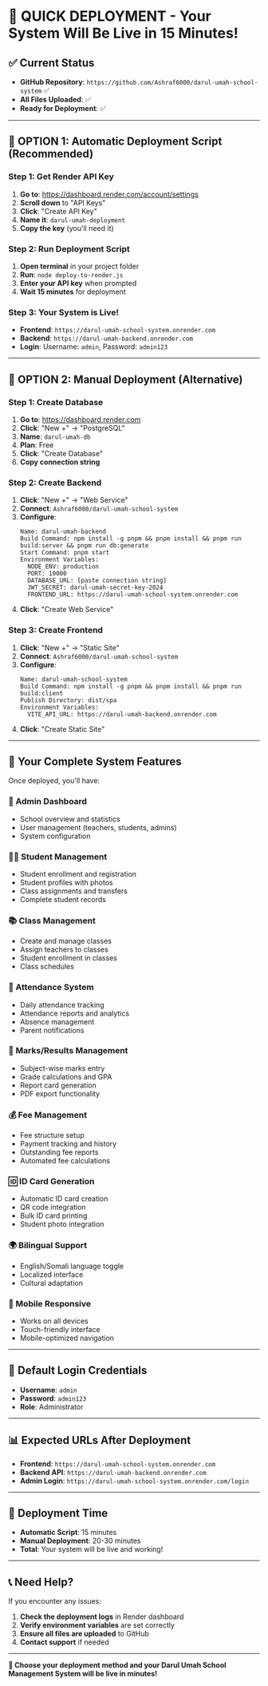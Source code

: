 # 🚀 **QUICK DEPLOYMENT - Your System Will Be Live in 15 Minutes!**

## ✅ **Current Status**
- **GitHub Repository**: `https://github.com/Ashraf6000/darul-umah-school-system` ✅
- **All Files Uploaded**: ✅
- **Ready for Deployment**: ✅

---

## 🎯 **OPTION 1: Automatic Deployment Script (Recommended)**

### **Step 1: Get Render API Key**
1. **Go to**: https://dashboard.render.com/account/settings
2. **Scroll down** to "API Keys"
3. **Click**: "Create API Key"
4. **Name it**: `darul-umah-deployment`
5. **Copy the key** (you'll need it)

### **Step 2: Run Deployment Script**
1. **Open terminal** in your project folder
2. **Run**: `node deploy-to-render.js`
3. **Enter your API key** when prompted
4. **Wait 15 minutes** for deployment

### **Step 3: Your System is Live!**
- **Frontend**: `https://darul-umah-school-system.onrender.com`
- **Backend**: `https://darul-umah-backend.onrender.com`
- **Login**: Username: `admin`, Password: `admin123`

---

## 🎯 **OPTION 2: Manual Deployment (Alternative)**

### **Step 1: Create Database**
1. **Go to**: https://dashboard.render.com
2. **Click**: "New +" → "PostgreSQL"
3. **Name**: `darul-umah-db`
4. **Plan**: Free
5. **Click**: "Create Database"
6. **Copy connection string**

### **Step 2: Create Backend**
1. **Click**: "New +" → "Web Service"
2. **Connect**: `Ashraf6000/darul-umah-school-system`
3. **Configure**:
   ```
   Name: darul-umah-backend
   Build Command: npm install -g pnpm && pnpm install && pnpm run build:server && pnpm run db:generate
   Start Command: pnpm start
   Environment Variables:
     NODE_ENV: production
     PORT: 10000
     DATABASE_URL: [paste connection string]
     JWT_SECRET: darul-umah-secret-key-2024
     FRONTEND_URL: https://darul-umah-school-system.onrender.com
   ```
4. **Click**: "Create Web Service"

### **Step 3: Create Frontend**
1. **Click**: "New +" → "Static Site"
2. **Connect**: `Ashraf6000/darul-umah-school-system`
3. **Configure**:
   ```
   Name: darul-umah-school-system
   Build Command: npm install -g pnpm && pnpm install && pnpm run build:client
   Publish Directory: dist/spa
   Environment Variables:
     VITE_API_URL: https://darul-umah-backend.onrender.com
   ```
4. **Click**: "Create Static Site"

---

## 🎉 **Your Complete System Features**

Once deployed, you'll have:

### **🏫 Admin Dashboard**
- School overview and statistics
- User management (teachers, students, admins)
- System configuration

### **👨‍🎓 Student Management**
- Student enrollment and registration
- Student profiles with photos
- Class assignments and transfers
- Complete student records

### **📚 Class Management**
- Create and manage classes
- Assign teachers to classes
- Student enrollment in classes
- Class schedules

### **📅 Attendance System**
- Daily attendance tracking
- Attendance reports and analytics
- Absence management
- Parent notifications

### **📝 Marks/Results Management**
- Subject-wise marks entry
- Grade calculations and GPA
- Report card generation
- PDF export functionality

### **💰 Fee Management**
- Fee structure setup
- Payment tracking and history
- Outstanding fee reports
- Automated fee calculations

### **🆔 ID Card Generation**
- Automatic ID card creation
- QR code integration
- Bulk ID card printing
- Student photo integration

### **🌍 Bilingual Support**
- English/Somali language toggle
- Localized interface
- Cultural adaptation

### **📱 Mobile Responsive**
- Works on all devices
- Touch-friendly interface
- Mobile-optimized navigation

---

## 🔐 **Default Login Credentials**

- **Username**: `admin`
- **Password**: `admin123`
- **Role**: Administrator

---

## 📊 **Expected URLs After Deployment**

- **Frontend**: `https://darul-umah-school-system.onrender.com`
- **Backend API**: `https://darul-umah-backend.onrender.com`
- **Admin Login**: `https://darul-umah-school-system.onrender.com/login`

---

## 🚀 **Deployment Time**

- **Automatic Script**: 15 minutes
- **Manual Deployment**: 20-30 minutes
- **Total**: Your system will be live and working!

---

## 📞 **Need Help?**

If you encounter any issues:
1. **Check the deployment logs** in Render dashboard
2. **Verify environment variables** are set correctly
3. **Ensure all files are uploaded** to GitHub
4. **Contact support** if needed

---

**🚀 Choose your deployment method and your Darul Umah School Management System will be live in minutes!**
